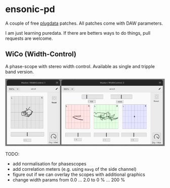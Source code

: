 # ensonic-pd

A couple of free [plugdata](https://plugdata.org/) patches. All patches come with DAW parameters.

I am just learning puredata. If there are betters ways to do things, pull requests are welcome.

## WiCo (Width-Control)

A phase-scope with stereo width control. Available as single and tripple band version.

![main ui](/wico/wico.png)

TODO:
* add normalisation for phasescopes
* add correlation meters (e.g. using `mavg` of the side channel)
* figure out if we can overlay the scopes with additional graphics
* change width params from 0.0 ... 2.0 to 0 % ... 200 %

